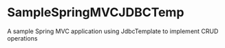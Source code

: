 # SampleSpringMVCJDBCTemp
A sample Spring MVC application using JdbcTemplate to implement CRUD operations


